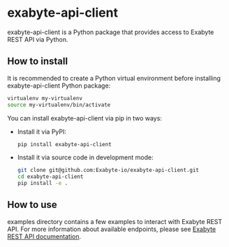 # exabyte-api-client

exabyte-api-client is a Python package that provides access to Exabyte REST API via Python.

## How to install

It is recommended to create a Python virtual environment before installing exabyte-api-client Python package:

```bash
virtualenv my-virtualenv
source my-virtualenv/bin/activate
```

You can install exabyte-api-client via pip in two ways:

- Install it via PyPI:
    ```bash
    pip install exabyte-api-client
    ```

- Install it via source code in development mode:
    ```bash
    git clone git@github.com:Exabyte-io/exabyte-api-client.git
    cd exabyte-api-client
    pip install -e .
    ```

## How to use

examples directory contains a few examples to interact with Exabyte REST API. For more information about available endpoints, please see [Exabyte REST API documentation](https://docs.exabyte.io).
